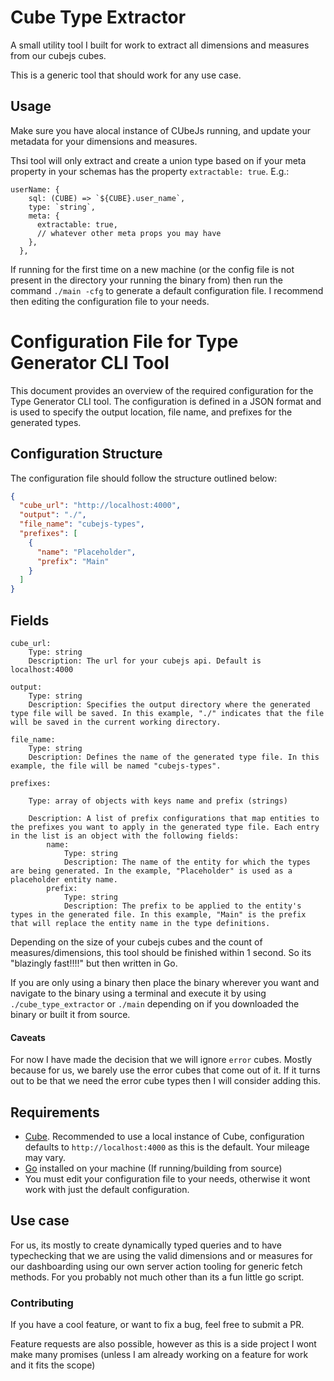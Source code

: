 # Cube Type Extractor

A small utility tool I built for work to extract all dimensions and measures from our cubejs cubes.

This is a generic tool that should work for any use case.

## Usage

Make sure you have alocal instance of CUbeJs running, and update your metadata for your dimensions and measures.

Thsi tool will only extract and create a union type based on if your meta property in your schemas has the property `extractable: true`. E.g.:

```
userName: {
    sql: (CUBE) => `${CUBE}.user_name`,
    type: `string`,
    meta: {
      extractable: true,
      // whatever other meta props you may have
    },
  },
```

If running for the first time on a new machine (or the config file is not present in the directory your running the binary from) then run the command `./main -cfg` to generate a default configuration file.
I recommend then editing the configuration file to your needs.


# Configuration File for Type Generator CLI Tool

This document provides an overview of the required configuration for the Type Generator CLI tool. The configuration is defined in a JSON format and is used to specify the output location, file name, and prefixes for the generated types.

## Configuration Structure

The configuration file should follow the structure outlined below:

```json
{
  "cube_url": "http://localhost:4000",
  "output": "./",
  "file_name": "cubejs-types",
  "prefixes": [
    {
      "name": "Placeholder",
      "prefix": "Main"
    }
  ]
}
```

## Fields
    
    cube_url:
        Type: string
        Description: The url for your cubejs api. Default is localhost:4000

    output:
        Type: string
        Description: Specifies the output directory where the generated type file will be saved. In this example, "./" indicates that the file will be saved in the current working directory.

    file_name:
        Type: string
        Description: Defines the name of the generated type file. In this example, the file will be named "cubejs-types".

    prefixes:

        Type: array of objects with keys name and prefix (strings) 

        Description: A list of prefix configurations that map entities to the prefixes you want to apply in the generated type file. Each entry in the list is an object with the following fields:
            name:
                Type: string
                Description: The name of the entity for which the types are being generated. In the example, "Placeholder" is used as a placeholder entity name.
            prefix:
                Type: string
                Description: The prefix to be applied to the entity's types in the generated file. In this example, "Main" is the prefix that will replace the entity name in the type definitions.


Depending on the size of your cubejs cubes and the count of measures/dimensions, this tool should be finished within 1 second. So its "blazingly fast!!!!" but then written in Go.

If you are only using a binary then place the binary wherever you want and navigate to the binary using a terminal and execute it by using `./cube_type_extractor` or `./main` depending on if you downloaded the binary or built it from source.

#### Caveats

For now I have made the decision that we will ignore `error` cubes. Mostly because for us, we barely use the error cubes that come out of it. If it turns out to be that we need the error cube types then I will consider adding this.

## Requirements

- [Cube](https://cube.dev/). Recommended to use a local instance of Cube, configuration defaults to `http://localhost:4000` as this is the default. Your mileage may vary.
- [Go](https://go.dev/) installed on your machine (If running/building from source)
- You must edit your configuration file to your needs, otherwise it wont work with just the default configuration.

## Use case

For us, its mostly to create dynamically typed queries and to have typechecking that we are using the valid dimensions and or measures for our dashboarding using our own server action tooling for generic fetch methods.
For you probably not much other than its a fun little go script.

### Contributing

If you have a cool feature, or want to fix a bug, feel free to submit a PR.

Feature requests are also possible, however as this is a side project I wont make many promises (unless I am already working on a feature for work and it fits the scope)
